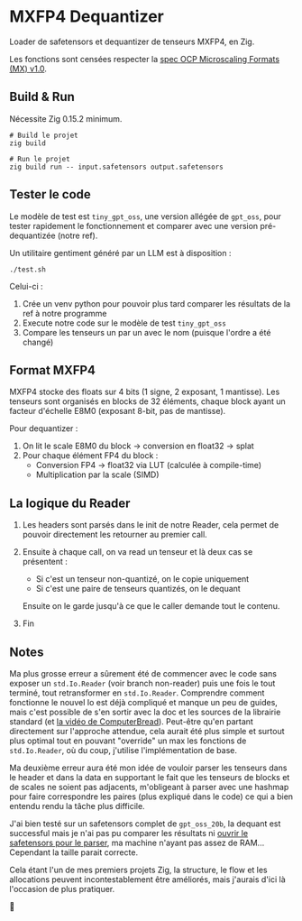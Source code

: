 # MXFP4 Dequantizer

Loader de safetensors et dequantizer de tenseurs MXFP4, en Zig.

Les fonctions sont censées respecter la [spec OCP Microscaling Formats (MX) v1.0](https://www.opencompute.org/documents/ocp-microscaling-formats-mx-v1-0-spec-final-pdf).

## Build & Run

Nécessite Zig 0.15.2 minimum.

```shell
# Build le projet
zig build

# Run le projet
zig build run -- input.safetensors output.safetensors
```

## Tester le code

Le modèle de test est `tiny_gpt_oss`, une version allégée de `gpt_oss`, pour tester rapidement le fonctionnement et comparer avec une version pré-dequantizée (notre ref).

Un utilitaire gentiment généré par un LLM est à disposition :

```shell
./test.sh
```

Celui-ci :
1. Crée un venv python pour pouvoir plus tard comparer les résultats de la ref à notre programme
2. Execute notre code sur le modèle de test `tiny_gpt_oss`
3. Compare les tenseurs un par un avec le nom (puisque l'ordre a été changé)

## Format MXFP4

MXFP4 stocke des floats sur 4 bits (1 signe, 2 exposant, 1 mantisse). Les tenseurs sont organisés en blocks de 32 éléments, chaque block ayant un facteur d'échelle E8M0 (exposant 8-bit, pas de mantisse).

Pour dequantizer :
1. On lit le scale E8M0 du block -> conversion en float32 -> splat
2. Pour chaque élément FP4 du block :
   - Conversion FP4 -> float32 via LUT (calculée à compile-time)
   - Multiplication par la scale (SIMD)

## La logique du Reader

1. Les headers sont parsés dans le init de notre Reader, cela permet de pouvoir directement les retourner au premier call.
2. Ensuite à chaque call, on va read un tenseur et là deux cas se présentent :
    * Si c'est un tenseur non-quantizé, on le copie uniquement
    * Si c'est une paire de tenseurs quantizés, on le dequant

    Ensuite on le garde jusqu'à ce que le caller demande tout le contenu.
3. Fin

## Notes

Ma plus grosse erreur a sûrement été de commencer avec le code sans exposer un `std.Io.Reader` (voir branch non-reader) puis une fois le tout terminé, tout retransformer en `std.Io.Reader`. Comprendre comment fonctionne le nouvel Io est déjà compliqué et manque un peu de guides, mais c'est possible de s'en sortir avec la doc et les sources de la librairie standard (et [la vidéo de ComputerBread](https://youtu.be/k74veXOMf4U?si=mGi4MI5Gy8DgRTUQ)). Peut-être qu'en partant directement sur l'approche attendue, cela aurait été plus simple et surtout plus optimal tout en pouvant "override" un max les fonctions de `std.Io.Reader`, où du coup, j'utilise l'implémentation de base.

Ma deuxième erreur aura été mon idée de vouloir parser les tenseurs dans le header et dans la data en supportant le fait que les tenseurs de blocks et de scales ne soient pas adjacents, m'obligeant à parser avec une hashmap pour faire correspondre les paires (plus expliqué dans le code) ce qui a bien entendu rendu la tâche plus difficile.

J'ai bien testé sur un safetensors complet de `gpt_oss_20b`, la dequant est successful mais je n'ai pas pu comparer les résultats ni [ouvrir le safetensors pour le parser](https://github.com/by321/safetensors_util), ma machine n'ayant pas assez de RAM... Cependant la taille parait correcte.

Cela étant l'un de mes premiers projets Zig, la structure, le flow et les allocations peuvent incontestablement être améliorés, mais j'aurais d'ici là l'occasion de plus pratiquer.

🎉

